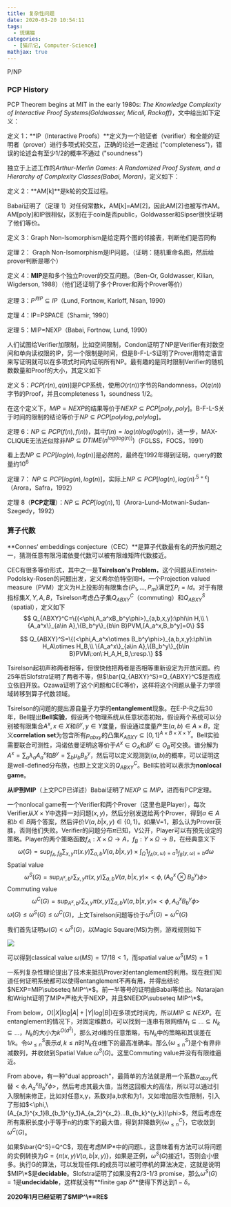 ```yaml
---
title: 复杂性问题
date: 2020-03-20 10:54:11
tags:
  - 琉璃猫
categories:
  - [猫爪记, Computer-Science]
mathjax: true
---
```


P/NP

### PCP History

PCP Theorem begins at MIT in the early 1980s: *The Knowledge Complexity of Interactive Proof Systems(Goldwasser, Micali, Rackoff)*，文中给出如下定义：

定义 1：**IP（Interactive Proofs）**定义为一个验证者（verifier）和全能的证明者（prover）进行多项式轮交互，正确的论述一定通过 ("completeness")，错误的论述会有至少1/2的概率不通过 ("soundness")  

独立于上述工作的*Arthur-Merlin Games: A Randomized Proof System, and a Hierarchy of Complexity Classes(Babai, Moran)*，定义如下：

定义 2：**AM[k]**是k轮的交互过程。

Babai证明了（定理 1）对任何常数k，AM[k]=AM[2]，因此AM[2]也被写作AM。AM[poly]和IP很相似，区别在于coin是否public，Goldwasser和Sipser很快证明了他们等价。

定义 3：Graph Non-Isomorphism是给定两个图的邻接表，判断他们是否同构

定理 2： Graph Non-Isomorphism是IP问题。（证明：随机重命名图，然后给prover判断是哪个）

定义 4：**MIP**是和多个独立Prover的交互问题。（Ben-Or, Goldwasser, Kilian, Wigderson, 1988）（他们还证明了多个Prover和两个Prover等价）

定理 3：$P^{井P}\subseteq IP$（Lund, Fortnow, Karloff, Nisan, 1990）

定理 4：IP=PSPACE（Shamir, 1990）

定理 5：MIP=NEXP（Babai, Fortnow, Lund, 1990）

人们试图给Verifier加限制，比如空间限制，Condon证明了NP是Verifier有对数空间和单向读权限的IP，另一个限制是时间，但是B-F-L-S证明了Prover用特定语言来写证明就可以在多项式时间内证明所有NP。最有趣的是同时限制Verifier的随机数数量和Proof的大小，其定义如下

定义 5：$PCP[r(n),q(n)]$是PCP系统，使用$O(r(n))$字节的Randomness，$O(q(n))$字节的Proof，并且completeness 1，soundness 1/2。

在这个定义下，$MIP=NEXP$的结果等价于$NEXP\subseteq PCP[poly, poly]$。B-F-L-S关于时间的限制的结论等价于$NP\subseteq PCP[polylog, polylog]$。

定理 6：$NP\subseteq PCP(f(n), f(n))$，其中$f(n)=log(n)log(log(n))$，进一步，MAX-CLIQUE无法近似除非$NP\subseteq DTIME(n^{log(log(n))})$（FGLSS，FOCS，1991）

看上去$NP\subseteq PCP[log(n),log(n)]$是必然的，最终在1992年得到证明，query的数量约$10^6$

定理 7： $NP\subseteq PCP[log(n), log(n)]$，实际上$NP\subseteq PCP[log(n), log(n)^{.5+\epsilon}]$（Arora，Safra，1992）

定理 8（**PCP定理**）：$NP\subseteq PCP[log(n), 1]$（Arora-Lund-Motwani-Sudan-Szegedy，1992）

### 算子代数

**Connes‘ embeddings conjecture（CEC）**是算子代数最有名的开放问题之一，猜测任意有限冯诺依曼代数可以被有限维矩阵代数接近。

CEC有很多等价形式，其中之一是**Tsirelson's Problem**，这个问题从Einstein-Podolsky-Rosen的问题出发，定义希尔伯特空间H，一个Projection valued measure（PVM）定义为H上投影的有限集合$\{P_1,...,P_m\}$满足$\sum P_i=Id$。对于有限指标集$X,Y,A,B$，Tsirelson考虑凸子集$Q_{ABXY}^C$（commuting）和$Q_{ABXY}^S$（spatial），定义如下
$$
Q_{ABXY}^C=\{(<\phi,A_a^xB_b^y\phi>)_{a,b,x,y}:\phi\in H,\\
\{A_a^x\}_{a\in A},\{B_b^y\}_{b\in B}PVM,[A_a^x,B_b^y]=0\}
$$

$$
Q_{ABXY}^S=\{(<\phi,A_a^x\otimes B_b^y\phi>)_{a,b,x,y}:\phi\in H_A\otimes H_B,\\
\{A_a^x\}_{a\in A},\{B_b^y\}_{b\in B}PVM\:on\:H_A,H_B,\:resp.\}
$$

Tsirelson起初声称两者相等，但很快他把两者是否相等重新设定为开放问题。约25年后Slofstra证明了两者不等，但$\bar{Q_{ABXY}^S}=Q_{ABXY}^C$是否成立依旧开放。Ozawa证明了这个问题和CEC等价，这样将这个问题从量子力学领域转移到算子代数领域。

Tsirelson的问题的提出源自量子力学的**entanglement**现象。在E-P-R之后30年，Bell提出**Bell实验**，假设两个物理系统从任意状态初始，假设两个系统可以分别被有限集合$A^x,x\in X$和$B^y,y\in Y$度量，假设通过度量产生$(a,b)\in A\times B$，定义**correlation set**为包含所有$p_{abxy}$的凸集$K_{ABXY}\subseteq [0,1]^{A\times B\times X\times Y}$。Bell实验需要联合可测性，冯诺依曼证明这等价于$A^x\in O_A$和$B^y\in O_B$可交换。谱分解为$A^x=\sum_a\lambda_aA_a^x$和$B^y=\sum_b\mu_bB_b^y$，然后可以定义观测到$(a,b)$的概率，可以证明这是well-defined分布族，也即上文定义的$Q_{ABXY}^C$。Bell实验可以表示为**nonlocal game**。

**从IP到MIP**（上文PCP已详述）Babai证明了$NEXP\subseteq MIP$，进而有PCP定理。

一个nonlocal game有一个Verifier和两个Prover（这里也是Player），每次Verifier从$X\times Y$中选择一对问题$(x,y)$，然后分别发送给两个Prover，得到$a\in A$和$b\in B$两个答案，然后评价$V(a,b|x,y)\in \{0,1\}$。如果V=1，那么认为Prover获胜，否则他们失败。Verifier的问题分布$\pi$已知，V公开，Player可以有预先设定的策略。Player的两个策略函数$f_A:X\times \Omega\to A$，$f_B:Y\times\Omega\to B$，在经典意义下
$$
\omega(G)=\sup_{f_A,f_B}\sum_{x,y}\pi(x.y)\sum_{a,b}V(a,b|x,y)\times\int_\Omega1_{f_A(x,\omega)=a}1_{f_B(y,\omega)=b}d\omega
$$
Spatial value
$$
\omega^S(G)=\sup_{A^x,b^y}\sum_{x,y}\pi(x,y)\sum_{a,b}V(a,b|x,y)\times<\phi,(A_a^x\otimes B_b^y)\phi>
$$
Commuting value
$$
\omega^C(G)=\sup_{A^x,b^y}\sum_{x,y}\pi(x,y)\sum_{a,b}V(a,b|x,y)\times<\phi,A_a^xB_b^y\phi>
$$
$\omega(G)\leq \omega^S(G)\leq\omega^C(G)$，上文Tsirelson问题等价于$\omega^S(G)=\omega^C(G)$

我们首先证明$\omega(G)<\omega^S(G)$，以Magic Square(MS)为例，游戏规则如下

![](ms.png)

可以得到classical value $\omega(MS)=17/18<1$，而spatial value $\omega^S(MS)=1$

一系列复杂性理论提出了技术来抵抗Prover对entanglement的利用。现在我们知道任何证明系统都可以使得entanglement不再有用，并得出结论$NEXP=MIP\subseteq MIP^\*$。前一半等号的证明由Babai等给出。Natarajan和Wright证明了MIP*严格大于NEXP，并且$NEEXP\subseteq MIP^\*$。

From below，$O(|X|log|A|+|Y|log|B|)$在多项式时间内，所以$MIP\subseteq NEXP$。在entanglement的情况下，对固定维数d，可以找到一连串有限网络$N_1\subseteq ... \subseteq N_k\subseteq ...$，$N_k$的大小为$k^{O(d^2)}$，那么对d维的任意策略，有$N_k$中的策略和其误差在$1/k$。令$\omega_{\leq n}^S$表示$d,k\leq n$时$N_k$在d维下的最高准确率。那么$\{\omega_{\leq n}^S\}$是个有界非减数列，并收敛到Spatial Value $\omega^S(G)$。这里Commuting value并没有有限维逼近。

From above，有一种"dual approach"，最简单的方法就是用一个系数$\alpha_{abxy}$代替$<\phi,A_a^xB_b^y\phi>$，然后考虑其最大值，当然这回极大的高估，所以可以通过引入限制来修正，比如对任意x,y，系数对a,b求和为1，又如增加层次性限制，引入了形如$<\phi,\(A_{a_1}^{x_1}B_{b_1}^{y_1}A_{a_2}^{x_2}...B_{b_k}^{y_k})\phi>$，然后考虑在所有乘积长度小于等于n的约束下的最大值，得到非降数列$\{\omega_{\leq n}^C\}$，它收敛到$\omega^C(G)$。

如果$\bar{Q^S}=Q^C$，现在考虑MIP*中的问题L，这意味着有方法可以将问题的实例转换为$G=\{\pi(x,y)V(a,b|x,y)\}$，如果是正例，$\omega^S(G)$接近1，否则会小很多。执行G的算法，可以发现任何L的成员可以被可停机的算法决定，这就是说明$MIP\*$是**decidable**。Slofstra证明了如果没有2/3-1/3 promise，那么$\omega^S(G)=1$是**undecidable**，这样就没有**finite gap $\delta$**使得下界达到$1-\delta$。

**2020年1月已经证明了$MIP^\*=RE$**